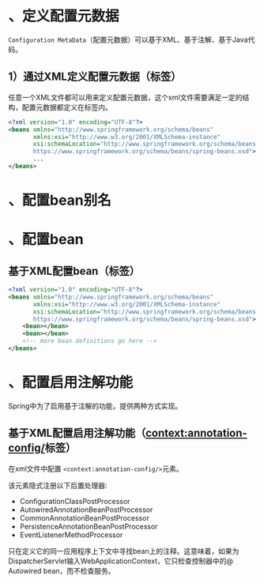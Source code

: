 # 、定义配置元数据

`Configuration MetaData`（配置元数据）可以基于XML、基于注解、基于Java代码。

## 1）通过XML定义配置元数据（<beans/>标签）

任意一个XML文件都可以用来定义配置元数据，这个xml文件需要满足一定的结构，配置元数据都定义在<beans/>标签内。
```xml
<?xml version="1.0" encoding="UTF-8"?>
<beans xmlns="http://www.springframework.org/schema/beans"
	   xmlns:xsi="http://www.w3.org/2001/XMLSchema-instance"
	   xsi:schemaLocation="http://www.springframework.org/schema/beans
	   https://www.springframework.org/schema/beans/spring-beans.xsd">
	   ...
</beans>
```

# 、配置bean别名

# 、配置bean

## 基于XML配置bean（<bean/>标签）

```xml
<?xml version="1.0" encoding="UTF-8"?>
<beans xmlns="http://www.springframework.org/schema/beans"
	   xmlns:xsi="http://www.w3.org/2001/XMLSchema-instance"
	   xsi:schemaLocation="http://www.springframework.org/schema/beans
	   https://www.springframework.org/schema/beans/spring-beans.xsd">
	<bean></bean>
	<bean></bean>
	<!-- more bean definitions go here -->
</beans>
```


# 、配置启用注解功能

Spring中为了启用基于注解的功能，提供两种方式实现。

## 基于XML配置启用注解功能（<context:annotation-config/>标签）

在xml文件中配置 `<context:annotation-config/>`元素。

该元素隐式注册以下后置处理器:
- ConfigurationClassPostProcessor
- AutowiredAnnotationBeanPostProcessor
- CommonAnnotationBeanPostProcessor 
- PersistenceAnnotationBeanPostProcessor 
- EventListenerMethodProcessor

只在定义它的同一应用程序上下文中寻找bean上的注释。这意味着，如果为DispatcherServlet输入WebApplicationContext，它只检查控制器中的@ Autowired bean，而不检查服务。